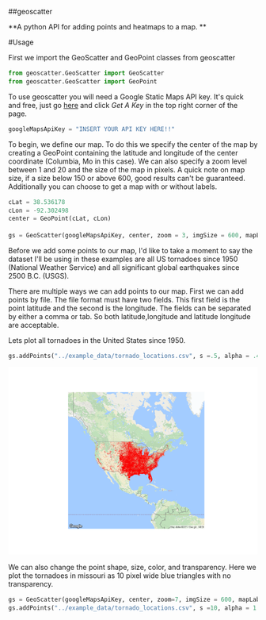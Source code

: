 ##geoscatter

**A python API for adding points and heatmaps to a map. **

#Usage

First we import the GeoScatter and GeoPoint classes from geoscatter

```python
from geoscatter.GeoScatter import GeoScatter
from geoscatter.GeoScatter import GeoPoint
```

To use geoscatter you will need a Google Static Maps API key.  It's quick and free, just go [here](https://developers.google.com/maps/documentation/static-maps/) and click *Get A Key* in the top right corner of the page. 
```python
googleMapsApiKey = "INSERT YOUR API KEY HERE!!"
```

To begin, we define our map.  To do this we specify the center of the map by creating a GeoPoint containing the latitude and longitude of the center coordinate (Columbia, Mo in this case).  We can also specify a zoom level between 1 and 20 and the size of the map in pixels.  A quick note on map size, if a size below 150 or above 600, good results can't be guaranteed. Additionally you can choose to get a map with or without labels.   
```python
cLat = 38.536178
cLon = -92.302498
center = GeoPoint(cLat, cLon)

gs = GeoScatter(googleMapsApiKey, center, zoom = 3, imgSize = 600, mapLabels=False)
```

Before we add some points to our map, I'd like to take a moment to say the dataset I'll be using in these examples are all US tornadoes since 1950 (National Weather Service) and all significant global earthquakes since 2500 B.C. (USGS). 

There are multiple ways we can add points to our map.  First we can add points by file.  The file format must have two fields.  This first field is the point latitude and the second is the longitude.  The fields can be separated by either a comma or tab.  So both latitude,longitude and latitude	longitude are acceptable. 

Lets plot all tornadoes in the United States since 1950. 
```python
gs.addPoints("../example_data/tornado_locations.csv", s =.5, alpha = .4, c = 'r', marker='o')
```
![GitHub Logo](/images/tornadoes/all_tornadoes.png)

We can also change the point shape, size, color, and transparency.  Here we plot the tornadoes in missouri as 10 pixel wide blue triangles with no transparency.  
```python
gs = GeoScatter(googleMapsApiKey, center, zoom=7, imgSize = 600, mapLabels=False)
gs.addPoints("../example_data/tornado_locations.csv", s =10, alpha = 1.0, c = 'b', marker='v')
```



